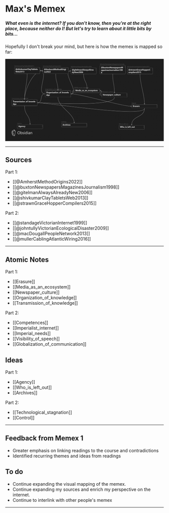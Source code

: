 # Max's Memex

##### What even is the internet? If you don't know, then you're at the right place, because neither do I! But let's try to learn about it little bits by bits...

Hopefully I don't break your mind, but here is how the memex is mapped so far:

![Map of Memex](mapofmemex1.jpg)

---
## Sources

Part 1:

- [[@AmherstMethodOrigins2022]]
- [[@buxtonNewspapersMagazinesJournalism1998]]
- [[@gitelmanAlwaysAlreadyNew2006]]
- [[@shivkumarClayTabletsWeb2013]]
- [[@strawnGraceHopperCompilers2015]]

Part 2:

- [[@standageVictorianInternet1999]]
- [[@johntullyVictorianEcologicalDisaster2009]]
- [[@macDougallPeopleNetwork2013]]
- [[@mullerCablingAtlanticWiring2016]]

---
## Atomic Notes

Part 1:

- [[Erasure]]
- [[Media_as_an_ecosystem]]
- [[Newspaper_culture]]
- [[Organization_of_knowledge]]
- [[Transmission_of_knowledge]]

Part 2:

- [[Competences]]
- [[Imperialist_internet]]
- [[Imperial_needs]]
- [[Visibility_of_speech]]
- [[Globalization_of_communication]]

## Ideas

Part 1:

- [[Agency]]
- [[Who_is_left_out]]
- [[Archives]]

Part 2:

- [[Technological_stagnation]]
- [[Control]]

---
## Feedback from Memex 1

- Greater emphasis on linking readings to the course and contradictions
- Identified recurring themes and ideas from readings

## To do 

- Continue expanding the visual mapping of the memex.
- Continue expanding my sources and enrich my perspective on the internet.
- Continue to interlink with other people's memex

---